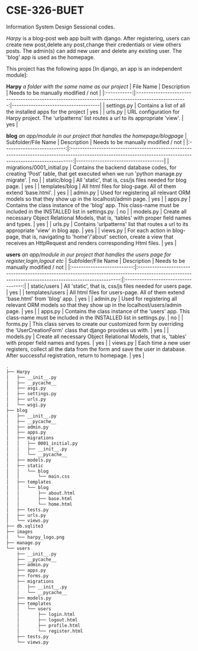 # CSE-326-BUET
Information System Design Sessional codes.

*Harpy* is a blog-post web app built with django. After registering, users can create new post,delete any post,change their credentials or view others posts. The admin(s) can add new user and delete any existing user. The 'blog' app is used as the homepage.

This project has the following apps [In django, an app is an independent module]:

**Harpy** *a folder with the same name as our project*
|  File Name  |                                             Description                                             | Needs to be manually modified / not |
|:-----------:|:---------------------------------------------------------------------------------------------------:|-------------------------------------|
| settings.py |                      Contains a list of all the installed apps for the project                      | yes                                 |
|   urls.py   | URL configuration for Harpy project. The 'urlpatterns' list routes a url to its appropriate 'view'. | yes                                 |

**blog** *an app/module in our project that handles the homepage/blogpage*
|     Subfolder/File Name    |                                                                          Description                                                                          | Needs to be manually modified / not |
|:--------------------------:|:-------------------------------------------------------------------------------------------------------------------------------------------------------------:|-------------------------------------|
| migrations/0001_initial.py | Contains the backend database codes, for creating 'Post' table, that get executed when we run 'python manage.py migrate'.                                     | no                                  |
| static/blog                | All 'static', that is, css/js files needed for blog page.                                                                                                     | yes                                 |
| templates/blog             | All html files for blog-page. All of them extend 'base.html'.                                                                                                 | yes                                 |
| admin.py                   | Used for registering all relevant ORM models so that they show up in the localhost/admin page.                                                                | yes                                 |
| apps.py                    | Contains the class instance of the 'blog' app. This class-name must be included in the  INSTALLED list in settings.py.                                        | no                                  |
| models.py                  | Create all necessary Object Relational Models, that is, 'tables' with proper field names and types.                                                           | yes                                 |
| urls.py                    | Contains 'urlpatterns' list that routes a url to its appropriate 'view' in blog app.                                                                          | yes                                 |
| views.py                   | For each action in blog-page, that is, navigating to 'home'/'about' section, create a view that receives an HttpRequest and renders corresponding Html files. | yes                                 |

**users** *an app/module in our project that handles the users page for register,login,logout etc*
|     Subfolder/File Name    |                                                                      Description                                                                     | Needs to be manually modified / not |
|:--------------------------:|:----------------------------------------------------------------------------------------------------------------------------------------------------:|:-----------------------------------:|
|        static/users        | All 'static', that is, css/js files needed for users page.                                              												|                 yes                 |
|       templates/users      | All html files for users-page. All of them extend 'base.html' from 'blog' app.                                    									|                 yes                 |
|          admin.py          | Used for registering all relevant ORM models so that they show up in the localhost/users/admin page.                         						|                 yes                 |
|           apps.py          | Contains the class instance of the 'users' app. This class-name must be included in the  INSTALLED list in settings.py.               				|                  no                 |
|          forms.py          | This class serves to create our customized form by overriding the 'UserCreationForm' class that  django provides us with.              				|                 yes                 |
|          models.py         | Create all necessary Object Relational Models, that is, 'tables' with proper field names and types.                         							|                 yes                 |
|          views.py          | Each time a new user registers, collect all the data from the form and save the user in database. After successful registration, return to homepage. |                 yes                 |


```bash
.
├── Harpy
│   ├── __init__.py
│   ├── __pycache__
│   ├── asgi.py
│   ├── settings.py
│   ├── urls.py
│   └── wsgi.py
├── blog
│   ├── __init__.py
│   ├── __pycache__
│   ├── admin.py
│   ├── apps.py
│   ├── migrations
│   │   ├── 0001_initial.py
│   │   ├── __init__.py
│   │   └── __pycache__
│   ├── models.py
│   ├── static
│   │   └── blog
│   │       └── main.css
│   ├── templates
│   │   └── blog
│   │       ├── about.html
│   │       ├── base.html
│   │       └── home.html
│   ├── tests.py
│   ├── urls.py
│   └── views.py
├── db.sqlite3
├── images
│   └── harpy_logo.png
├── manage.py
└── users
    ├── __init__.py
    ├── __pycache__
    ├── admin.py
    ├── apps.py
    ├── forms.py
    ├── migrations
    │   ├── __init__.py
    │   └── __pycache__
    ├── models.py
    ├── templates
    │   └── users
    │       ├── login.html
    │       ├── logout.html
    │       ├── profile.html
    │       └── register.html
    ├── tests.py
    └── views.py

```